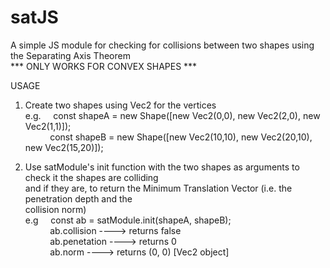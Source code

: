 # satJS
A simple JS module for checking for collisions between two shapes using the Separating Axis Theorem  
*** ONLY WORKS FOR CONVEX SHAPES ***  

USAGE

1. Create two shapes using Vec2 for the vertices  
     e.g. &nbsp;&nbsp;&nbsp;&nbsp;const shapeA = new Shape([new Vec2(0,0), new Vec2(2,0), new Vec2(1,1)]);  
     &nbsp;&nbsp;&nbsp;&nbsp;&nbsp;&nbsp;&nbsp;&nbsp;&nbsp;&nbsp;const shapeB = new Shape([new Vec2(10,10), new Vec2(20,10), new Vec2(15,20)]);  
          
2. Use satModule's init function with the two shapes as arguments to check it the shapes are colliding  
   and if they are, to return the Minimum Translation Vector (i.e. the penetration depth and the  
   collision norm)  
     e.g  &nbsp;&nbsp;&nbsp;&nbsp;const ab = satModule.init(shapeA, shapeB);  
          &nbsp;&nbsp;&nbsp;&nbsp;&nbsp;&nbsp;&nbsp;&nbsp;&nbsp;&nbsp;ab.collision     ----> returns false  
          &nbsp;&nbsp;&nbsp;&nbsp;&nbsp;&nbsp;&nbsp;&nbsp;&nbsp;&nbsp;ab.penetation    ----> returns 0  
          &nbsp;&nbsp;&nbsp;&nbsp;&nbsp;&nbsp;&nbsp;&nbsp;&nbsp;&nbsp;ab.norm          ----> returns (0, 0) [Vec2 object]  
